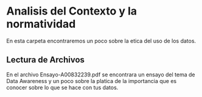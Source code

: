 # Analisis del Contexto y la normatividad
En esta carpeta encontraremos un poco sobre la etica del uso de los datos.

## Lectura de Archivos
En el archivo Ensayo-A00832239.pdf se encontrara un ensayo del tema de Data Awareness y un poco sobre la platica de la importancia que es conocer sobre lo que se hace con tus datos.

